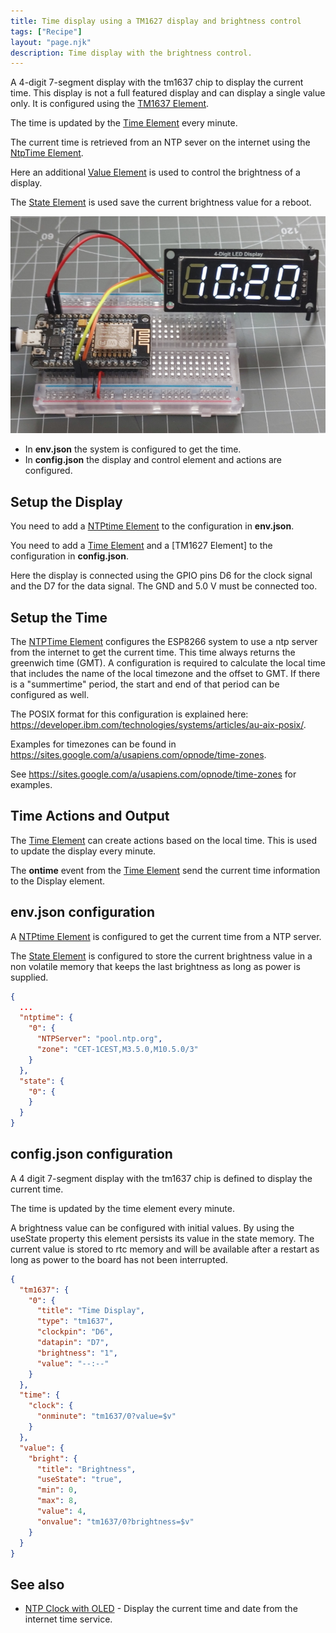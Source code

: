 ```yaml
---
title: Time display using a TM1627 display and brightness control
tags: ["Recipe"]
layout: "page.njk"
description: Time display with the brightness control.
---
```


A 4-digit 7-segment display with the tm1637 chip to display the current time.
This display is not a full featured display and can display a single value only.
It is configured using the [TM1637 Element].

The time is updated by the [Time Element] every minute.

The current time is retrieved from an NTP sever on the internet using the [NtpTime Element].

Here an additional [Value Element] is used to control the brightness of a display.

The [State Element] is used save the current brightness value for a reboot.

![image](/recipes/ntpclock2.jpg "w600")

* In **env.json** the system is configured to get the time.
* In **config.json** the display and control element and actions are configured.

## Setup the Display

You need to add a [NTPtime Element] to the configuration in **env.json**.

You need to add a [Time Element] and a [TM1627 Element] to the configuration in **config.json**.

Here the display is connected using the GPIO pins D6 for the clock signal and the D7 for the data signal.
The GND and 5.0 V must be connected too.

## Setup the Time

The [NTPTime Element] configures the ESP8266 system to use a ntp server from the internet to get the current time.
This time always returns the greenwich time (GMT).
A configuration is required to calculate the local time that includes the name of the local timezone and the offset to GMT.
If there is a "summertime" period, the start and end of that period can be configured as well.

The POSIX format for this configuration is explained here: <https://developer.ibm.com/technologies/systems/articles/au-aix-posix/>.

Examples for timezones can be found in <https://sites.google.com/a/usapiens.com/opnode/time-zones>.

See <https://sites.google.com/a/usapiens.com/opnode/time-zones> for examples.


## Time Actions and Output

The [Time Element] can create actions based on the local time. This is used to update the display every minute.

The **ontime** event from the [Time Element] send the current time information to the Display element.


## env.json configuration

A [NTPtime Element] is configured to get the current time from a NTP server.

The [State Element] is configured to store the current brightness value in
a non volatile memory that keeps the last brightness as long as power is supplied.

``` json
{
  ...
  "ntptime": {
    "0": {
      "NTPServer": "pool.ntp.org",
      "zone": "CET-1CEST,M3.5.0,M10.5.0/3"
    }
  },
  "state": {
    "0": {
    }
  }
}
```


## config.json configuration

A 4 digit 7-segment display with the tm1637 chip is defined to display the current time.

The time is updated by the time element every minute.

A brightness value can be configured with initial values.
By using the useState property this element persists its value in the state memory.
The current value is stored to rtc memory and will be available after a restart
as long as power to the board has not been interrupted.


``` json
{
  "tm1637": {
    "0": {
      "title": "Time Display",
      "type": "tm1637",
      "clockpin": "D6",
      "datapin": "D7",
      "brightness": "1",
      "value": "--:--"
    }
  },
  "time": {
    "clock": {
      "onminute": "tm1637/0?value=$v"
    }
  },
  "value": {
    "bright": {
      "title": "Brightness",
      "useState": "true",
      "min": 0,
      "max": 8,
      "value": 4,
      "onvalue": "tm1637/0?brightness=$v"
    }
  }
}
```

## See also

* [NTP Clock with OLED](/recipes/ntpclock.md) - Display the current time and date from the internet time service.

[NTPtime Element]: /elements/ntptime.md
[Time Element]: /elements/time.md
[TM1637 Element]: /elements/tm1637.md
[Value Element]: /elements/value.md
[State Element]: /elements/state.md
